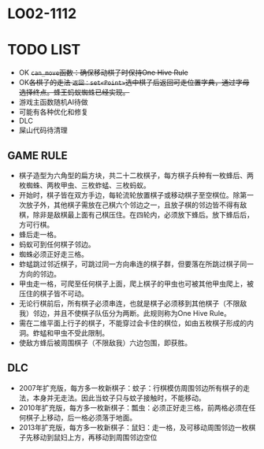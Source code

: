 # LO02-1112
# TODO LIST
* OK ~~`can_move`函数：确保移动棋子时保持One Hive Rule~~
* OK~~各棋子的走法 `返回：set<Point>`选中棋子后返回可走位置字典，通过字母选择终点。蜂王蚂蚁蜘蛛已经实现。~~
* 游戏主函数随机AI待做
* 可能有各种优化和修复
* DLC
* 屎山代码待清理 
## GAME RULE
* 棋子造型为六角型的扁方块，共二十二枚棋子，每方棋子兵种有一枚蜂后、两枚蜘蛛、两枚甲虫、三枚蚱蜢、三枚蚂蚁。
* 开始时，棋子皆在双方手边，每轮流轮放置棋子或移动棋子至空棋位。除第一次放子外，其他棋子需放在己棋六个邻边之一，且放子棋的邻边皆不得有敌棋，除非是敌棋最上面有己棋压住。在四轮内，必须放下蜂后。放下蜂后后，方可行棋。
* 蜂后走一格。
* 蚂蚁可到任何棋子邻边。
* 蜘蛛必须正好走三格。
* 蚱蜢跳过邻近棋子，可跳过同一方向串连的棋子群，但要落在所跳过棋子同一方向的邻边。
* 甲虫走一格，可爬至任何棋子上面，爬上棋子的甲虫也可被其他甲虫爬上，被压住的棋子皆不可动。
* 无论行棋前后，所有棋子必须串连，也就是棋子必须移到其他棋子（不限敌我）邻边，并且不使棋子队伍分为两断。此规则称为One Hive Rule。
* 需在二维平面上行子的棋子，不能穿过会卡住的棋位，如由五枚棋子形成的内洞。蚱蜢和甲虫不受此限制。
* 使敌方蜂后被周围棋子（不限敌我）六边包围，即获胜。

## DLC
* 2007年扩充版，每方多一枚新棋子：蚊子：行棋模仿周围邻边所有棋子的走法，本身并无走法。因此当蚊子只与蚊子接触时，不能移动。
* 2010年扩充版，每方多一枚新棋子：瓢虫：必须正好走三格，前两格必须在任何棋子上移动，后一格必须落于地面。
* 2013年扩充版，每方多一枚新棋子：鼠妇：走一格，及可移动周围邻边一枚棋子先移动到鼠妇上方，再移动到周围邻边空位
